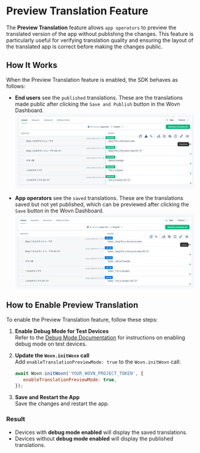 # Preview Translation Feature

The **Preview Translation** feature allows `app operators` to preview the translated version of the app without publishing the changes. This feature is particularly useful for verifying translation quality and ensuring the layout of the translated app is correct before making the changes public.

## How It Works

When the Preview Translation feature is enabled, the SDK behaves as follows:

- **End users** see the `published` translations. These are the translations made public after clicking the `Save and Publish` button in the Wovn Dashboard.  
  ![End users see the published translations](./assets/preview_translation_public_data.png)

- **App operators** see the `saved` translations. These are the translations saved but not yet published, which can be previewed after clicking the `Save` button in the Wovn Dashboard.  
  ![App operators see the saved translations](./assets/preview_translation_saved_data.png)

## How to Enable Preview Translation

To enable the Preview Translation feature, follow these steps:

1. **Enable Debug Mode for Test Devices**  
   Refer to the [Debug Mode Documentation](./debug_mode.md) for instructions on enabling debug mode on test devices.

2. **Update the `Wovn.initWovn` call**  
   Add `enableTranslationPreviewMode: true` to the `Wovn.initWovn` call:

   ```javascript
   await Wovn.initWovn('YOUR_WOVN_PROJECT_TOKEN', {
      enableTranslationPreviewMode: true,
   });
   ```

3. **Save and Restart the App**  
   Save the changes and restart the app.

### Result

- Devices with **debug mode enabled** will display the saved translations.
- Devices without **debug mode enabled** will display the published translations.
